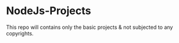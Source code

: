 # NodeJs-Projects
This repo will contains only the basic projects &amp; not subjected to any copyrights.
